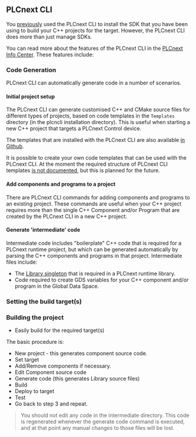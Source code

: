 ## PLCnext CLI

You [previously][sdk-install] used the PLCnext CLI to install the SDK that you have been using to build your C++ projects for the target. However, the PLCnext CLI does more than just manage SDKs.

You can read more about the features of the PLCnext CLI in the [PLCnext Info Center][info-center]. These features include:

### Code Generation

PLCnext CLI can automatically generate code in a number of scenarios.

#### Initial project setup

The PLCnext CLI can generate customised C++ and CMake source files for different types of projects, based on code templates in the `Templates` directory (in the plcncli installation directory). This is useful when starting a new C++ project that targets a PLCnext Control device.

The templates that are installed with the PLCnext CLI are also available [in Github][cli-templates].

It is possible to create your own code templates that can be used with the PLCnext CLI. At the moment the required structure of PLCnext CLI templates [is not documented][cli-issue], but this is planned for the future.

#### Add components and programs to a project

There are PLCnext CLI commands for adding components and programs to an existing project. These commands are useful when your C++ project requires more than the single C++ Component and/or Program that are created by the PLCnext CLI in a new C++ project.

#### Generate 'intermediate' code

Intermediate code includes "boilerplate" C++ code that is required for a PLCnext runtime project, but which can be generated automatically by parsing the C++ components and programs in that project. Intermediate files include:

- The [Library singleton][library] that is required in a PLCnext runtime library.
- Code required to create GDS variables for your C++ component and/or program in the Global Data Space.

### Setting the build target(s)

### Building the project

- Easily build for the required target(s)

The basic procedure is:

- New project - this generates component source code.
- Set target
- Add/Remove components if necessary.
- Edit Component source code
- Generate code (this generates Library source files)
- Build
- Deploy to target
- Test
- Go back to step 3 and repeat.

> You should not edit any code in the intermediate directory. This code is regenerated whenever the generate code command is executed, and at that point any manual changes to those files will be lost.


[sdk-install]: ch01-04-installing-a-software-development-kit.md
[info-center]: https://www.plcnext.help/te/Programming/Cpp/Cpp_programming/PLCnCLI.htm
[cli-templates]: https://github.com/PLCnext/PLCnext_CLI_Templates
[cli-issue]: https://github.com/PLCnext/PLCnext_CLI_Templates/issues/1
[library]: ch04-02-library-singleton.md

